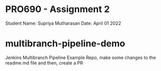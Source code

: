# PRO690 - Assignment 2
Student Name: Supriya Mutharasan
Date: April 01 2022

# multibranch-pipeline-demo
Jenkins Multibranch Pipeline Example Repo, make some changes to the readme.md file and then, create a PR
